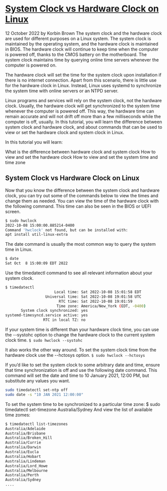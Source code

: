 # **[System Clock vs Hardware Clock on Linux](https://linuxconfig.org/system-clock-vs-hardware-clock-on-linux)**

12 October 2022 by Korbin Brown
The system clock and the hardware clock are used for different purposes on a Linux system. The system clock is maintained by the operating system, and the hardware clock is maintained in BIOS. The hardware clock will continue to keep time when the computer is powered off, thanks to the CMOS battery on the motherboard. The system clock maintains time by querying online time servers whenever the computer is powered on.

The hardware clock will set the time for the system clock upon installation if there is no internet connection. Apart from this scenario, there is little use for the hardware clock in Linux. Instead, Linux uses systemd to synchronize the system time with online servers or an NTPD server.

Linux programs and services will rely on the system clock, not the hardware clock. Usually, the hardware clock will get synchronized to the system time whenever the computer is powered off. This way, the hardware time can remain accurate and will not drift off more than a few milliseconds while the computer is off, usually. In this tutorial, you will learn the difference between system clock and hardware clock, and about commands that can be used to view or set the hardware clock and system clock in Linux.

In this tutorial you will learn:

What is the difference between hardware clock and system clock
How to view and set the hardware clock
How to view and set the system time and time zone

## System Clock vs Hardware Clock on Linux

Now that you know the difference between the system clock and hardware clock, you can try out some of the commands below to view the times and change them as needed.
You can view the time of the hardware clock with the following command. This time can also be seen in the BIOS or UEFI screen.

```bash
$ sudo hwclock
2022-10-08 15:00:00.885214-0400
Command 'hwclock' not found, but can be installed with:
apt install util-linux-extra
```

The date command is usually the most common way to query the system time in Linux.

```bash
$ date
Sat Oct  8 15:00:09 EDT 2022
```

Use the timedatectl command to see all relevant information about your system clock.

```bash
$ timedatectl
                      Local time: Sat 2022-10-08 15:01:58 EDT
                  Universal time: Sat 2022-10-08 19:01:58 UTC
                        RTC time: Sat 2022-10-08 19:01:59
                       Time zone: America/New_York (EDT, -0400)
       System clock synchronized: yes
systemd-timesyncd.service active: yes
                 RTC in local TZ: no
```

If your system time is different than your hardware clock time, you can use the --systohc option to change the hardware clock to the current system clock time.
`$ sudo hwclock --systohc`

It also works the other way around. To set the system clock time from the hardware clock use the --hctosys option.
`$ sudo hwclock --hctosys`

If you’d like to set the system clock to some arbitrary date and time, ensure that time synchronization is off and use the following date command. This command will set the date and time to 10 January 2021, 12:00 PM, but substitute any values you want.

```bash
sudo timedatectl set-ntp off
sudo date -s "10 JAN 2021 12:00:00"
```

To set the system time to be synchronized to a particular time zone:
$ sudo timedatectl set-timezone Australia/Sydney
And view the list of available time zomes:

```bash
$ timedatectl list-timezones
Australia/Adelaide
Australia/Brisbane
Australia/Broken_Hill
Australia/Currie
Australia/Darwin
Australia/Eucla
Australia/Hobart
Australia/Lindeman
Australia/Lord_Howe
Australia/Melbourne
Australia/Perth
Australia/Sydney
....
```
